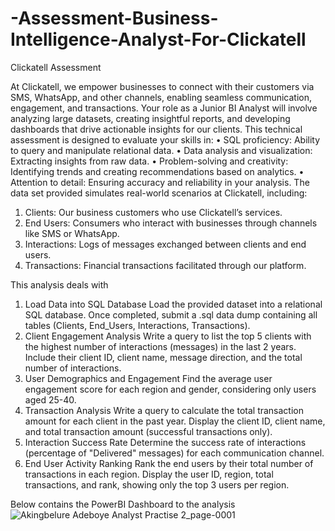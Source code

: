 # -Assessment-Business-Intelligence-Analyst-For-Clickatell
Clickatell Assessment

At Clickatell, we empower businesses to connect with their customers via SMS,
WhatsApp, and other channels, enabling seamless communication, engagement, and
transactions. Your role as a Junior BI Analyst will involve analyzing large datasets,
creating insightful reports, and developing dashboards that drive actionable insights
for our clients.
This technical assessment is designed to evaluate your skills in:
• SQL proficiency: Ability to query and manipulate relational data.
• Data analysis and visualization: Extracting insights from raw data.
• Problem-solving and creativity: Identifying trends and creating
recommendations based on analytics.
• Attention to detail: Ensuring accuracy and reliability in your analysis.
The data set provided simulates real-world scenarios at Clickatell, including:
1. Clients: Our business customers who use Clickatell’s services.
2. End Users: Consumers who interact with businesses through channels like SMS
or WhatsApp.
3. Interactions: Logs of messages exchanged between clients and end users.
4. Transactions: Financial transactions facilitated through our platform.

This analysis deals with 
1. Load Data into SQL Database
Load the provided dataset into a relational SQL database. Once completed,
submit a .sql data dump containing all tables (Clients, End_Users, Interactions,
Transactions).
2. Client Engagement Analysis
Write a query to list the top 5 clients with the highest number of interactions
(messages) in the last 2 years. Include their client ID, client name, message
direction, and the total number of interactions.
3. User Demographics and Engagement
Find the average user engagement score for each region and gender,
considering only users aged 25-40.
4. Transaction Analysis
Write a query to calculate the total transaction amount for each client in the
past year. Display the client ID, client name, and total transaction amount
(successful transactions only).
5. Interaction Success Rate
Determine the success rate of interactions (percentage of "Delivered"
messages) for each communication channel.
6. End User Activity Ranking
Rank the end users by their total number of transactions in each region. Display
the user ID, region, total transactions, and rank, showing only the top 3 users
per region.

Below contains the PowerBI Dashboard to the analysis
![Akingbelure Adeboye Analyst Practise 2_page-0001](https://github.com/user-attachments/assets/e4d26a5f-4218-4ec0-a170-ca0309bc8591)
